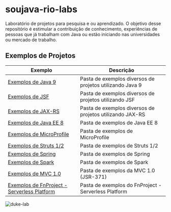 # soujava-rio-labs

Laboratório de projetos para pesquisa e ou aprendizado. O objetivo desse repositório é estimular a contribuição de conhecimento, experiências de pessoas que já trabalham com Java ou estão iniciando nas universidades ou mercado de trabalho.

## Exemplos de Projetos

Exemplo         | Descrição
--------------- | -------------
[Exemplos de Java 9 ](https://github.com/SouJava-Rio/soujava-rio-labs/tree/master/java9-samples) | Pasta de exemplos diversos de projetos utilizando Java 9
[Exemplos de JSF](https://github.com/SouJava-Rio/soujava-rio-labs/tree/master/jsf-samples) | Pasta de exemplos diversos de projetos utilizando JSF
[Exemplos de JAX-RS](https://github.com/SouJava-Rio/soujava-rio-labs/tree/master/jax-rs-samples) | Pasta de exemplos diversos de projetos utilizando JAX-RS
[Exemplos de Java EE 8](https://github.com/SouJava-Rio/soujava-rio-labs/tree/master/JavaEE8-samples) | Pasta de exemplos de Java EE 8
[Exemplos de MicroProfile](https://github.com/SouJava-Rio/soujava-rio-labs/tree/master/microprofile) | Pasta de exemplos de MicroProfile
[Exemplos de Struts 1/2](https://github.com/SouJava-Rio/soujava-rio-labs/tree/master/struts-samples) | Pasta de exemplos de Struts 1/2
[Exemplos de Spring](https://github.com/SouJava-Rio/soujava-rio-labs/tree/master/spring-samples) | Pasta de exemplos de Spring
[Exemplos de Spark](https://github.com/SouJava-Rio/soujava-rio-labs/tree/master/spark-samples) | Pasta de exemplos de Spark
[Exemplos de MVC 1.0](https://github.com/SouJava-Rio/soujava-rio-labs/tree/master/MVC1.0-samples) | Pasta de exemplos da MVC 1.0 (JSR-371)
[Exemplos de FnProject - Serverless Platform ](https://github.com/SouJava-Rio/soujava-rio-labs/tree/master/fnProject-samples) | Pasta de exemplos do FnProject - Serverless Platform 


![duke-lab](https://i.pinimg.com/736x/da/ff/11/daff11f169d0921513b7f4f7ac1579fe--computer-programming-java.jpg)
